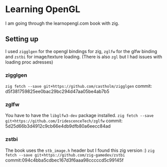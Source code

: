# Learning OpenGL
I am going through the learnopengl.com book with zig.
## Setting up
I used `zigglgen` for the opengl bindings for zig, `zglfw` for the glfw binding and `zstbi` for image/texture loading.
(There is also `zgl` but I had issues with loading proc adresses)
### zigglgen
`zig fetch --save git+https://github.com/castholm/zigglgen`
commit: d5f381759825ee0bac29bc294d47aa05be4ab7b5
### zglfw
You have to have the `libglfw3-dev` package installed.
`zig fetch --save git+https://github.com/IridescenceTech/zglfw`
commit: 5d25d66b3d4912c9cb66e4db9dfb80a6eecc84ad
### zstbi
The book uses the `stb_image.h` header but I found this zig version :)
`zig fetch --save git+https://github.com/zig-gamedev/zstbi`
commit:094c4bba5cdbec167d3f6aaa98cccccd5c99145f
